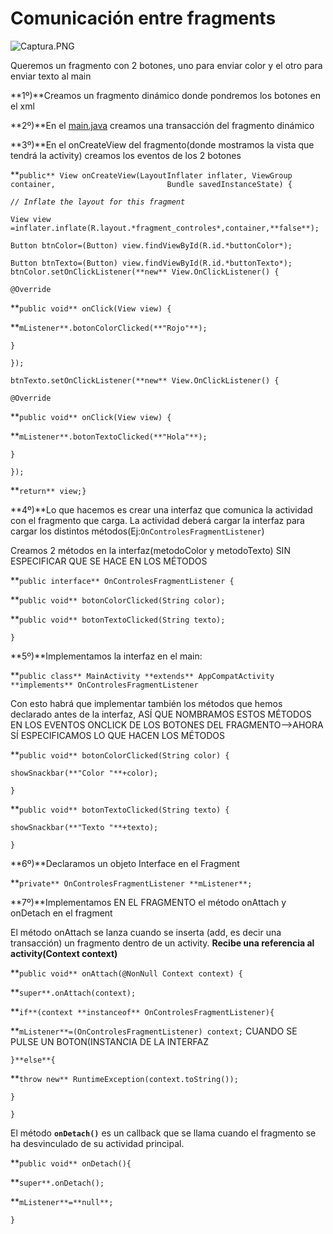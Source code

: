 # Comunicación entre fragments

![Captura.PNG](Comunicacio%CC%81n%20entre%20fragments%20f99b987cf9ff4673862584a438ee5435/Captura.png)

Queremos un fragmento con 2 botones, uno para enviar color y el otro para enviar texto al main

**1º)**Creamos un fragmento dinámico donde pondremos los botones en el xml

**2º)**En el [main.java](http://main.java) creamos una transacción del fragmento dinámico

**3º)**En el onCreateView del fragmento(donde mostramos la vista que tendrá la activity) creamos los eventos de los 2 botones

**`public** View onCreateView(LayoutInflater inflater, ViewGroup container,                         Bundle savedInstanceState) {`    

*`// Inflate the layout for this fragment`*    

`View view =inflater.inflate(R.layout.*fragment_controles*,container,**false**);`    

`Button btnColor=(Button) view.findViewById(R.id.*buttonColor*);`    

`Button btnTexto=(Button) view.findViewById(R.id.*buttonTexto*);    btnColor.setOnClickListener(**new** View.OnClickListener() {`        

`@Override`        

**`public void** onClick(View view) {`               

**`mListener**.botonColorClicked(**"Rojo"**);`        

`}`    

`});`    

`btnTexto.setOnClickListener(**new** View.OnClickListener() {`        

`@Override`        

**`public void** onClick(View view) {`            

**`mListener**.botonTextoClicked(**"Hola"**);`        

`}`    

`});`    

**`return** view;}`

**4º)**Lo que hacemos es crear una interfaz que comunica la actividad con el fragmento que carga. La actividad deberá cargar la interfaz para cargar los distintos métodos(Ej:`OnControlesFragmentListener`)

Creamos 2 métodos en la interfaz(metodoColor y metodoTexto) SIN ESPECIFICAR QUE SE HACE EN LOS MÉTODOS

**`public interface** OnControlesFragmentListener {`    

**`public void** botonColorClicked(String color);`    

**`public void** botonTextoClicked(String texto);`

`}`

**5º)**Implementamos la interfaz en el main:

**`public class** MainActivity **extends** AppCompatActivity **implements** OnControlesFragmentListener`

Con esto habrá que implementar también los métodos que hemos declarado antes de la interfaz, ASÍ QUE NOMBRAMOS ESTOS MÉTODOS EN LOS EVENTOS ONCLICK DE LOS BOTONES DEL FRAGMENTO—>AHORA SÍ ESPECIFICAMOS LO QUE HACEN LOS MÉTODOS

**`public void** botonColorClicked(String color) {`    

`showSnackbar(**"Color "**+color);`

`}`

**`public void** botonTextoClicked(String texto) {`    

`showSnackbar(**"Texto "**+texto);`

`}`

**6º)**Declaramos un objeto Interface en el Fragment

**`private** OnControlesFragmentListener **mListener**;`

**7º)**Implementamos EN EL FRAGMENTO el método onAttach y onDetach en el fragment

El método onAttach se lanza cuando se inserta (add, es decir una transacción) un fragmento dentro de un activity. **Recibe una referencia al activity(Context context)** 

**`public void** onAttach(@NonNull Context context) {`    

**`super**.onAttach(context);`    

**`if**(context **instanceof** OnControlesFragmentListener){`        

**`mListener**=(OnControlesFragmentListener) context;`    CUANDO SE PULSE UN BOTON(INSTANCIA DE LA INTERFAZ

`}**else**{`        

**`throw new** RuntimeException(context.toString());`    

`}`

`}`

El método **`onDetach()`** es un callback que se llama cuando el fragmento se ha desvinculado de su actividad principal.

**`public void** onDetach(){`    

**`super**.onDetach();`    

**`mListener**=**null**;`

`}`